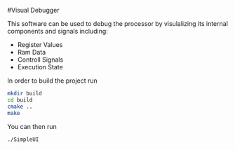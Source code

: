 #Visual Debugger

This software can be used to debug the processor by visulalizing its internal components and signals 
including:

- Register Values
- Ram Data
- Controll Signals 
- Execution State


In order to build the project run

```bash
mkdir build
cd build
cmake ..
make
```

You can then run 

```bash
./SimpleUI
```